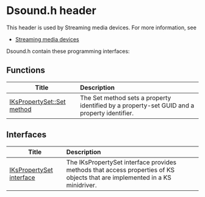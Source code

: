 # Dsound.h header


This header is used by Streaming media devices. For more information, see
- [Streaming media devices](../_stream/index.md)

Dsound.h contain these programming interfaces:


## Functions

| Title   | Description   |
| ---- |:---- |
| [IKsPropertySet::Set method](nf-dsound-ikspropertyset-set.md) | The Set method sets a property identified by a property-set GUID and a property identifier. |

## Interfaces

| Title   | Description   |
| ---- |:---- |
| [IKsPropertySet interface](nn-dsound-ikspropertyset~r2.md) | The IKsPropertySet interface provides methods that access properties of KS objects that are implemented in a KS minidriver. |
